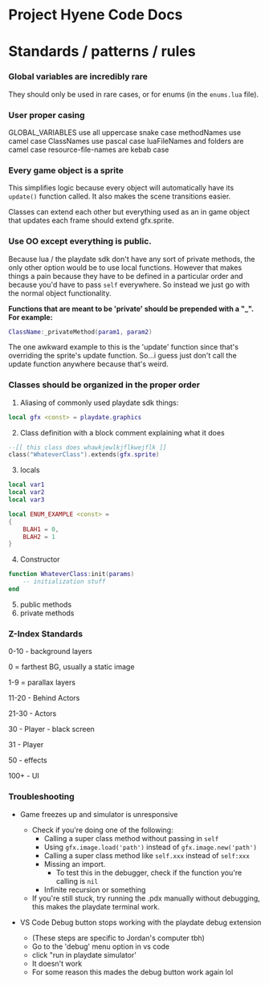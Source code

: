 # Project Hyene Code Docs

# Standards / patterns / rules

### Global variables are incredibly rare

They should only be used in rare cases, or for enums (in the `enums.lua` file).

### User proper casing

GLOBAL_VARIABLES use all uppercase snake case
methodNames use camel case
ClassNames use pascal case
luaFileNames and folders are camel case 
resource-file-names are kebab case

### Every game object is a sprite

This simplifies logic because every object will automatically have its `update()` function called. It also makes the scene transitions easier.

Classes can extend each other but everything used as an in game object that updates each frame should extend gfx.sprite.

### Use OO except everything is public.

Because lua / the playdate sdk don't have any sort of private methods, the only other option would be to use local functions. However that makes things a pain because they have to be defined in a particular order and because you'd have to pass `self` everywhere.  So instead we just go with the normal object functionality.  

**Functions that are meant to be 'private' should be prepended with a "_".  For example:**

```lua
ClassName:_privateMethod(param1, param2)
```

The one awkward example to this is the 'update' function since that's overriding the sprite's update function.  So...i guess just don't call the update function anywhere because that's weird.

### Classes should be organized in the proper order

1. Aliasing of commonly used playdate sdk things:

```lua 
local gfx <const> = playdate.graphics
```

2. Class definition with a block comment explaining what it does

```lua
--[[ this class does whawkjewlkjflkwejflk ]]
class("WhateverClass").extends(gfx.sprite)
```

3. locals

```lua
local var1 
local var2
local var3

local ENUM_EXAMPLE <const> = 
{
    BLAH1 = 0,
    BLAH2 = 1
}

```

4. Constructor

```lua
function WhateverClass:init(params)
    -- initialization stuff
end 
```

5. public methods
6. private methods

### Z-Index Standards

0-10 - background layers

0 = farthest BG, usually a static image

1-9 = parallax layers

11-20 - Behind Actors

21-30 - Actors

30 - Player - black screen

31 - Player

50 - effects

100+ - UI

### Troubleshooting

* Game freezes up and simulator is unresponsive 
  * Check if you're doing one of the following:
    * Calling a super class method without passing in `self`
    * Using `gfx.image.load('path')` instead of `gfx.image.new('path')`
    * Calling a super class method like `self.xxx` instead of `self:xxx`
    * Missing an import.
        *  To test this in the debugger, check if the function you're calling is `nil`
    * Infinite recursion or something  
   * If you're still stuck, try running the .pdx manually without debugging, this makes the playdate terminal work.


* VS Code Debug button stops working with the playdate debug extension 
  * (These steps are specific to Jordan's computer tbh)
  * Go to the 'debug' menu option in vs code
  * click "run in playdate simulator'
  * It doesn't work
  * For some reason this mades the debug button work again lol

